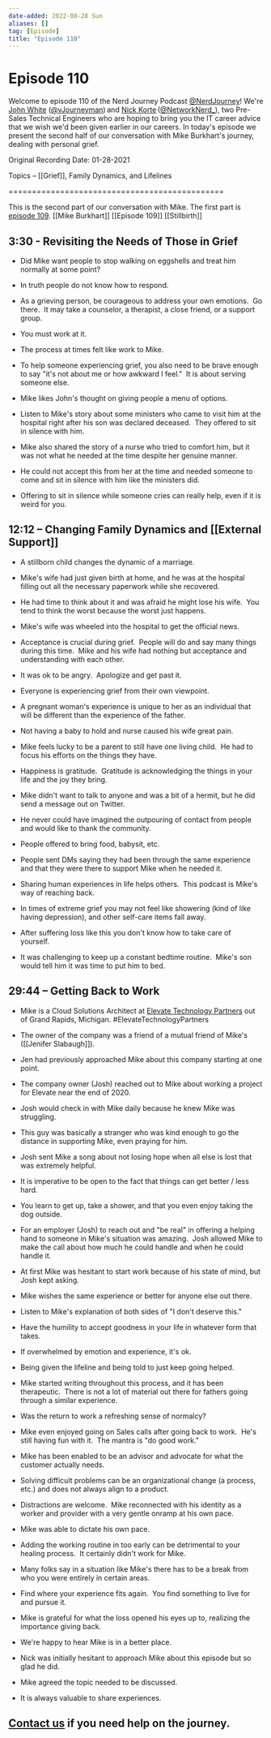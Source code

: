```yaml
---
date-added: 2022-08-28 Sun
aliases: []
tag: [Episode]
title: "Episode 110"
---
```


# Episode 110

Welcome to episode 110 of the Nerd Journey Podcast [@NerdJourney](https://twitter.com/NerdJourney/)! We're [John White](https://www.linkedin.com/in/vJourneyman/) ([@vJourneyman](https://twitter.com/vJourneyman)) and [Nick Korte](https://www.linkedin.com/in/nickkortenetworknerd/) ([@NetworkNerd_](https://twitter.com/NetworkNerd_/)), two Pre-Sales Technical Engineers who are hoping to bring you the IT career advice that we wish we'd been given earlier in our careers. In today's episode we present the second half of our conversation with Mike Burkhart's journey, dealing with personal grief. 

Original Recording Date: 01-28-2021 

Topics – [[Grief]], Family Dynamics, and Lifelines 

============================================== 

This is the second part of our conversation with Mike. The first part is [episode 109](https://nerd-journey.com/dealing-with-personal-loss-and-grief-with-mike-burkhart/). [[Mike Burkhart]] [[Episode 109]] [[Stillbirth]]

## 3:30 - Revisiting the Needs of Those in Grief 

* Did Mike want people to stop walking on eggshells and treat him normally at some point? 

* In truth people do not know how to respond. 

* As a grieving person, be courageous to address your own emotions.  Go there.  It may take a counselor, a therapist, a close friend, or a support group. 

* You must work at it. 

* The process at times felt like work to Mike. 

* To help someone experiencing grief, you also need to be brave enough to say "it's not about me or how awkward I feel."  It is about serving someone else. 

* Mike likes John's thought on giving people a menu of options. 

* Listen to Mike's story about some ministers who came to visit him at the hospital right after his son was declared deceased.  They offered to sit in silence with him. 

* Mike also shared the story of a nurse who tried to comfort him, but it was not what he needed at the time despite her genuine manner.   

* He could not accept this from her at the time and needed someone to come and sit in silence with him like the ministers did. 

* Offering to sit in silence while someone cries can really help, even if it is weird for you. 

## 12:12 – Changing Family Dynamics and [[External Support]] 

* A stillborn child changes the dynamic of a marriage.   

* Mike's wife had just given birth at home, and he was at the hospital filling out all the necessary paperwork while she recovered. 

* He had time to think about it and was afraid he might lose his wife.  You tend to think the worst because the worst just happens. 

* Mike's wife was wheeled into the hospital to get the official news. 

* Acceptance is crucial during grief.  People will do and say many things during this time.  Mike and his wife had nothing but acceptance and understanding with each other. 

* It was ok to be angry.  Apologize and get past it. 

* Everyone is experiencing grief from their own viewpoint. 

* A pregnant woman's experience is unique to her as an individual that will be different than the experience of the father. 

* Not having a baby to hold and nurse caused his wife great pain. 

* Mike feels lucky to be a parent to still have one living child.  He had to focus his efforts on the things they have. 

* Happiness is gratitude.  Gratitude is acknowledging the things in your life and the joy they bring. 

* Mike didn't want to talk to anyone and was a bit of a hermit, but he did send a message out on Twitter. 

* He never could have imagined the outpouring of contact from people and would like to thank the community. 

* People offered to bring food, babysit, etc.   

* People sent DMs saying they had been through the same experience and that they were there to support Mike when he needed it. 

* Sharing human experiences in life helps others.  This podcast is Mike's way of reaching back. 

* In times of extreme grief you may not feel like showering (kind of like having depression), and other self-care items fall away. 

* After suffering loss like this you don't know how to take care of yourself. 

* It was challenging to keep up a constant bedtime routine.  Mike's son would tell him it was time to put him to bed. 

## 29:44 – Getting Back to Work 

* Mike is a Cloud Solutions Architect at [Elevate Technology Partners](https://letselevate.tech/) out of Grand Rapids, Michigan. #ElevateTechnologyPartners

* The owner of the company was a friend of a mutual friend of Mike's ([[Jenifer Slabaugh]]). 

* Jen had previously approached Mike about this company starting at one point. 

* The company owner (Josh) reached out to Mike about working a project for Elevate near the end of 2020. 

* Josh would check in with Mike daily because he knew Mike was struggling. 

* This guy was basically a stranger who was kind enough to go the distance in supporting Mike, even praying for him. 

* Josh sent Mike a song about not losing hope when all else is lost that was extremely helpful. 

* It is imperative to be open to the fact that things can get better / less hard. 

* You learn to get up, take a shower, and that you even enjoy taking the dog outside. 

* For an employer (Josh) to reach out and "be real" in offering a helping hand to someone in Mike's situation was amazing.  Josh allowed Mike to make the call about how much he could handle and when he could handle it. 

* At first Mike was hesitant to start work because of his state of mind, but Josh kept asking. 

* Mike wishes the same experience or better for anyone else out there. 

* Listen to Mike's explanation of both sides of "I don't deserve this." 

* Have the humility to accept goodness in your life in whatever form that takes. 

* If overwhelmed by emotion and experience, it's ok.   

* Being given the lifeline and being told to just keep going helped. 

* Mike started writing throughout this process, and it has been therapeutic.  There is not a lot of material out there for fathers going through a similar experience. 

* Was the return to work a refreshing sense of normalcy? 

* Mike even enjoyed going on Sales calls after going back to work.  He's still having fun with it.  The mantra is "do good work." 

* Mike has been enabled to be an advisor and advocate for what the customer actually needs. 

* Solving difficult problems can be an organizational change (a process, etc.) and does not always align to a product. 

* Distractions are welcome.  Mike reconnected with his identity as a worker and provider with a very gentle onramp at his own pace. 

* Mike was able to dictate his own pace. 

* Adding the working routine in too early can be detrimental to your healing process.  It certainly didn't work for Mike. 

* Many folks say in a situation like Mike's there has to be a break from who you were entirely in certain areas. 

* Find where your experience fits again.  You find something to live for and pursue it. 

* Mike is grateful for what the loss opened his eyes up to, realizing the importance giving back. 

* We're happy to hear Mike is in a better place. 

* Nick was initially hesitant to approach Mike about this episode but so glad he did. 

* Mike agreed the topic needed to be discussed. 

* It is always valuable to share experiences. 

## [Contact us](https://twitter.com/NerdJourney) if you need help on the journey.